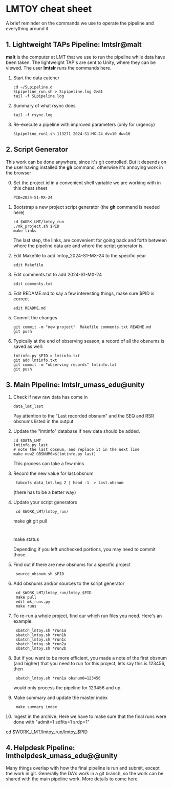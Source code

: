# LMTOY cheat sheet

A brief reminder on the commands we use to operate the pipeline and everything around it

## 1. Lightweight TAPs Pipeline: lmtslr@malt

**malt** is the computer at LMT that we use to run the pipeline while data have been
taken. The lightweight TAP's are sent to Unity, where they can be viewed.
The user **lmtslr** runs the commands here.


1. Start the data catcher

       cd ~/SLpipeline.d
       SLpipeline_run.sh > SLpipeline.log 2>&1
       tail -f SLpipeline.log

2. Summary of what rsync does

       tail -f rsync.log

3. Re-execute a pipeline with improved parameters (only for urgency)

       SLpipeline_run1.sh 113271 2024-S1-MX-24 dv=10 dw=10

## 2. Script Generator

This work can be done anywhere, since it's git controlled. But it depends on the user having
installed the **gh** command, otherwise it's annoying work in the browser

0. Set the project id in a convenient shell variable we are working with in this cheat sheet

       PID=2024-S1-MX-24

1. Bootstrap a new project script generator (the **gh** command is needed here)

       cd $WORK_LMT/lmtoy_run
       ./mk_project.sh $PID
       make links

   The last step, the links, are convenient for going back and forth between where the pipeline
   data are and where the script generator is.

2. Edit Makefile to add lmtoy_2024-S1-MX-24 to the specific year

       edit Makefile

3. Edit comments.txt to add 2024-S1-MX-24

       edit comments.txt

4. Edit REDAME.md to say a few interesting things, make sure $PID is correct

       edit README.md

4. Commit the changes

       git commit -m "new project"  Makefile comments.txt README.md
       git push

5. Typically at the end of observing season, a record of all the obsnums is saved as well:

       lmtinfo.py $PID > lmtinfo.txt
       git add lmtinfo.txt
       git commit -m "observing records" lmtinfo.txt
       git push

## 3. Main Pipeline: lmtslr_umass_edu@unity

1. Check if new raw data has come in

       data_lmt_last

   Pay attention to the "Last recorded obsnum" and the SEQ and RSR obsnums listed in the output.

2. Update the "lmtinfo" database if new data should be added.

       cd $DATA_LMT
       lmtinfo.py last
       # note the last obsnum, and replace it in the next line
       make new2 OBSNUM0=$(lmtinfo.py last)

   This process can take a few mins

3. Record the new value for last.obsnum

        tabcols data_lmt.log 2 | head -1  > last.obsnum

   (there has to be a better way)
	

4. Update your script generators

        cd $WORK_LMT/lmtoy_run/
	make git git pull
	#
	make status

   Depending if you left unchecked portions, you may need to commit those.

4. Find out if there are new obsnums for a specific project

        source_obsnum.sh $PID

5. Add obsnums and/or sources to the script generator

        cd $WORK_LMT/lmtoy_run/lmtoy_$PID
        make pull
        edit mk_runs.py
        make runs

6. To re-run a whole project, find our which run files you need. Here's an example:

        sbatch_lmtoy.sh *run1a 
        sbatch_lmtoy.sh *run1b
        sbatch_lmtoy.sh *run1c 
        sbatch_lmtoy.sh *run2a 
        sbatch_lmtoy.sh *run2b 

6. But if you want to be more efficient, you made a note of the
   first obsnum (and higher) that you need to run for this project,
   lets say this is 123456, then

        sbatch_lmtoy.sh *run1a obsnum0=123456

   would only process the pipeline for 123456 and up.

7. Make summary and update the master index

        make summary index

8. Ingest in the archive. Here we have to make sure that the final runs were done with "admit=1 sdfits=1 srdp=1"

cd $WORK_LMT/lmtoy_run/lmtoy_$PID


## 4. Helpdesk Pipeline: lmthelpdesk_umass_edu@@unity 

Many things overlap with how the final pipeline is run and submit, except the work in git. Generally the DA's work
in a git branch, so the work can be shared with the main pipeline work. More details to come here.

